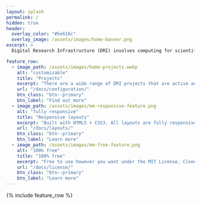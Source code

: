 ```yaml
---
layout: splash
permalink: /
hidden: true
header:
  overlay_color: "#5e616c"
  overlay_image: /assets/images/home-banner.png
excerpt: >
  Digital Research Infrastructure (DRI) involves computing for scientific and data intensive workloads. Ranging from traditional supercomputers to specialised data processing.

feature_row:
  - image_path: /assets/images/home-projects.webp
    alt: "customizable"
    title: "Projects"
    excerpt: "There are a wide range of DRI projects that are active across the ecosystem."
    url: "/docs/configuration/"
    btn_class: "btn--primary"
    btn_label: "Find out more"
  - image_path: /assets/images/mm-responsive-feature.png
    alt: "fully responsive"
    title: "Responsive layouts"
    excerpt: "Built with HTML5 + CSS3. All layouts are fully responsive with helpers to augment your content."
    url: "/docs/layouts/"
    btn_class: "btn--primary"
    btn_label: "Learn more"
  - image_path: /assets/images/mm-free-feature.png
    alt: "100% free"
    title: "100% free"
    excerpt: "Free to use however you want under the MIT License. Clone it, fork it, customize it... whatever!"
    url: "/docs/license/"
    btn_class: "btn--primary"
    btn_label: "Learn more"      
---
```


{% include feature_row %}
